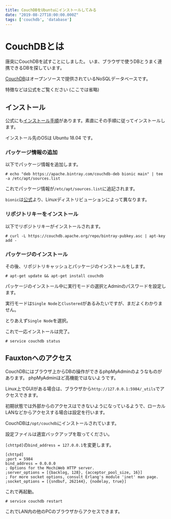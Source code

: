 ```yaml
---
title: CouchDBをUbuntuにインストールしてみる
date: "2019-08-27T18:00:00.000Z"
tags: ['couchdb', 'database']
---
```


# CouchDBとは

唐突にCouchDBを試すことにしました。
いま、ブラウザで使うDBとうまく連携できるDBを探しています。

<a href='http://docs.couchdb.org' target='_blank'>CouchDB</a>はオープンソースで提供されているNoSQLデータベースです。

特徴などは公式をご覧ください
(ここでは省略)

## インストール

公式にも<a href='http://docs.couchdb.org/en/stable/install/index.html' target='_blank'>インストール手順</a>があります。素直にその手順に従ってインストールします。

インストール先のOSは Ubuntu 18.04 です。

### パッケージ情報の追加

以下でパッケージ情報を追加します。

```shell:title=<span>shell</span>
# echo "deb https://apache.bintray.com/couchdb-deb bionic main" | tee -a /etc/apt/sources.list
```

これでパッケージ情報が`/etc/apt/sources.list`に追記されます。

`bionic`は<a href='http://docs.couchdb.org/en/stable/install/unix.html' target='_blank'>公式</a>より、Linuxディストリビューションによって異なります。

### リポジトリキーをインストール

以下でリポジトリキーがインストールされます。

```shell:title=<span>shell</span>
# curl -L https://couchdb.apache.org/repo/bintray-pubkey.asc | apt-key add -
```

### パッケージのインストール

その後、リポジトリキャッシュとパッケージのインストールをします。

```shell:title=<span>shell</span>
# apt-get update && apt-get install couchdb
```

パッケージのインストール中に実行モードの選択とAdminのパスワードを設定します。

実行モードは`Single Node`と`Clustered`があるみたいですが、まだよくわかりません。

とりあえず`Single Node`を選択。

これで一応インストールは完了。

```shell:title=<span>shell</span>
# service couchdb status
```

## Fauxtonへのアクセス

CouchDBにはブラウザ上からDBの操作ができるphpMyAdminのようなものがあります。
phpMyAdminほど高機能ではないようです。

Linux上でGUIがある場合は、ブラウザから`http://127.0.0.1:5984/_utils`でアクセスできます。

初期状態では外部からのアクセスはできないようになっているようで、ローカルLANなどからアクセスする場合は設定を行います。

CouchDBは`/opt/couchdb`にインストールされています。

設定ファイルは適宜バックアップを取ってください。

`[chttpd]`の`bind_address = 127.0.0.1`を変更します。

```shell{3}:title=<span>/opt/couchdb/etc/local.ini</span>
[chttpd]
;port = 5984
bind_address = 0.0.0.0
; Options for the MochiWeb HTTP server.
;server_options = [{backlog, 128}, {acceptor_pool_size, 16}]
; For more socket options, consult Erlang's module 'inet' man page.
;socket_options = [{sndbuf, 262144}, {nodelay, true}]
```

これで再起動。

```shell:title=<span>shell</span>
# service couchdb restart
```

これでLAN内の他のPCのブラウザからアクセスできます。